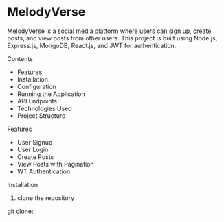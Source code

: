 <div>
<h1>MelodyVerse</h1>
<p>MelodyVerse is a social media platform where users can sign up, create posts, and view posts from other users. This project is built using Node.js, Express.js, MongoDB, React.js, and JWT for authentication.</p>

<section>Contents</section>
<div>
  <ul>
    <li><a>Features</a></li>
    <li><a>Installation</a></li>
    <li><a>Configuration</a></li>
    <li><a>Running the Application</a></li>
    <li><a>API Endpoints</a></li>
    <li><a>Technologies Used</a></li>
    <li><a>Project Structure</a></li>
  </ul>
</div>
<div>
<section>Features</section>
<ul>
  <li><a>User Signup</a></li>
  <li><a>User Login</a></li>
  <li><a>Create Posts</a></li>
  <li><a>View Posts with Pagination</a></li>
  <li><a>WT Authentication</a></li>
  </ul>
</div>
<div>
<section>Installation</section>
  <ol><li>clone the repository</li></ol>
  <span>git clone:<a href="https://github.com/Mayank561/MelodyVerse.git"</a></span>
</div>
</div>
